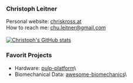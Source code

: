 ### Christoph Leitner

Personal website: [chriskross.at](http://www.chriskross.org/)\
How to reach me: [chu.leitner@gmail.com](mailto:chu.leitner@gmail.com)\
\
[![Christoph's GitHub stats](https://github-readme-stats.vercel.app/api?username=luuleitner&hide=prs,issues,contribs,&count_private=true&show_icons=true)](https://github.com/anuraghazra/github-readme-stats)


### Favorit Projects
* Hardware: [pulp-platform](https://github.com/pulp-platform)\
* Biomechanical Data: [awesome-biomechanics](https://github.com/modenaxe/awesome-biomechanics)\
